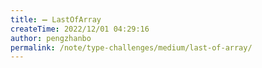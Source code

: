 ```yaml
---
title: ➖ LastOfArray
createTime: 2022/12/01 04:29:16
author: pengzhanbo
permalink: /note/type-challenges/medium/last-of-array/
---
```

